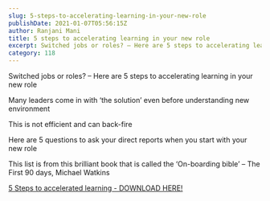 ```yaml
---
slug: 5-steps-to-accelerating-learning-in-your-new-role
publishDate: 2021-01-07T05:56:15Z
author: Ranjani Mani
title: 5 steps to accelerating learning in your new role 
excerpt: Switched jobs or roles? – Here are 5 steps to accelerating learning in your new role Many leaders come in with ‘the solution’ even before understanding new environment This is not efficient and can back-fire Here are 5 questions to ask your direct reports when you start with your new role This list is from  ... 
category: 118
---
```


Switched jobs or roles? – Here are 5 steps to accelerating learning in your new role

Many leaders come in with ‘the solution’ even before understanding new environment

This is not efficient and can back-fire

Here are 5 questions to ask your direct reports when you start with your new role

This list is from this brilliant book that is called the ‘On-boarding bible’ – The First 90 days, Michael Watkins

[ 5 Steps to accelerated learning - DOWNLOAD HERE! ](https://ranjanimani.com/wp-content/uploads/2021/01/5-Questions-to-ask-Direct-Reports-when-moving-into-a-new-Role.pdf) 